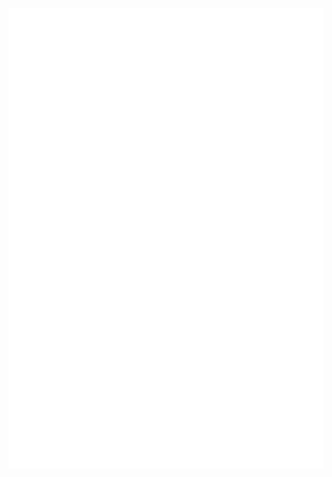 [![Metrics](https://github.com/RoCry/RoCry/blob/master/github-metrics.svg)](https://github.com/RoCry)
